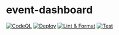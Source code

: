 # event-dashboard
[![CodeQL](https://github.com/blck-snwmn/event-dashboard/actions/workflows/github-code-scanning/codeql/badge.svg)](https://github.com/blck-snwmn/event-dashboard/actions/workflows/github-code-scanning/codeql)
[![Deploy](https://github.com/blck-snwmn/event-dashboard/actions/workflows/deploy.yaml/badge.svg)](https://github.com/blck-snwmn/event-dashboard/actions/workflows/deploy.yaml)
[![Lint & Format](https://github.com/blck-snwmn/event-dashboard/actions/workflows/lintformat.yaml/badge.svg)](https://github.com/blck-snwmn/event-dashboard/actions/workflows/lintformat.yaml)
[![Test](https://github.com/blck-snwmn/event-dashboard/actions/workflows/test.yaml/badge.svg)](https://github.com/blck-snwmn/event-dashboard/actions/workflows/test.yaml)
